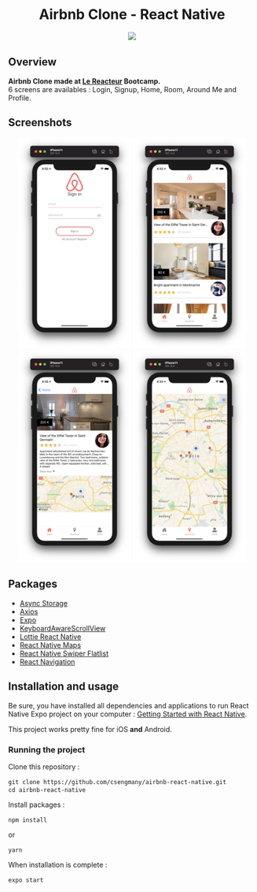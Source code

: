 <h1 align="center">
	Airbnb Clone - React Native
</h1>

<p align="center">
	<img src="./preview/airbnb.gif" width="250">
</p>

## Overview

**Airbnb Clone made at [Le Reacteur](https://www.lereacteur.io/) Bootcamp.**  
6 screens are availables : Login, Signup, Home, Room, Around Me and Profile.

## Screenshots

<div align="center">
<img
		width="230"
		alt="Airbnb App Screenshot"
		src="./preview/signin.png">
<img
		width="230"
			alt="Airbnb App Screenshot"
		src="./preview/home.png">
<img
		width="230"
		alt="Airbnb App Screenshot"
		src="./preview/room.png">
<img
		width="230"
		alt="Airbnb App Screenshot"
		src="./preview/aroundme.png">
</div>

## Packages

-   [Async Storage](https://reactnative.dev/docs/asyncstorage)
-   [Axios](https://github.com/axios/axios)
-   [Expo](https://expo.io/)
-   [KeyboardAwareScrollView](https://github.com/APSL/react-native-keyboard-aware-scroll-view)
-   [Lottie React Native](https://github.com/lottie-react-native/lottie-react-native)
-   [React Native Maps](https://github.com/react-native-community/react-native-maps)
-   [React Native Swiper Flatlist](https://www.npmjs.com/package/react-native-swiper-flatlist)
-   [React Navigation](https://reactnavigation.org/)

## Installation and usage

Be sure, you have installed all dependencies and applications to run React Native Expo project on your computer : [Getting Started with React Native](https://facebook.github.io/react-native/docs/getting-started).

This project works pretty fine for iOS **and** Android.

### Running the project

Clone this repository :

```
git clone https://github.com/csengmany/airbnb-react-native.git
cd airbnb-react-native
```

Install packages :

```
npm install
```

or

```
yarn
```

When installation is complete :

```bash
expo start
```
